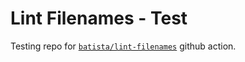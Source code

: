 # Lint Filenames - Test

Testing repo for [`batista/lint-filenames`](https://github.com/batista/lint-filenames) github action.
